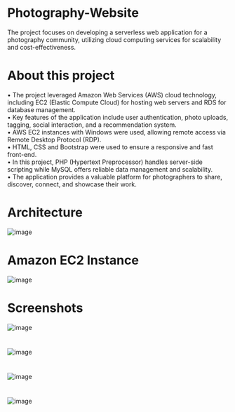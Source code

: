 # Photography-Website
The project focuses on developing a serverless web application for a photography community, utilizing cloud computing services for scalability and cost-effectiveness.

# About this project
• The project leveraged Amazon Web Services (AWS) cloud technology, including EC2 (Elastic Compute Cloud) for hosting web servers and RDS for database management.<br>
• Key features of the application include user authentication, photo uploads, tagging, social interaction, and a recommendation system.<br>
• AWS EC2 instances with Windows were used, allowing remote access via Remote Desktop Protocol (RDP).<br>
• HTML, CSS and Bootstrap were used to ensure a responsive and fast front-end. <br>
• In this project, PHP (Hypertext Preprocessor) handles server-side scripting while MySQL offers reliable data management and scalability.<br>
• The application provides a valuable platform for photographers to share, discover, connect, and showcase their work.<br>

# Architecture
![image](https://github.com/G0ku1729/Photography-Website/assets/145249135/1423c364-1054-481f-bf7c-60ca9150f37e)

# Amazon EC2 Instance
![image](https://github.com/G0ku1729/Photography-Website/assets/145249135/0c071fe9-10f1-4223-8dad-c0e59c0195b9)

# Screenshots
![image](https://github.com/G0ku1729/Photography-Website/assets/145249135/5c86886f-b7b0-4c4f-b0d3-cacdbcbded88)
#
![image](https://github.com/G0ku1729/Photography-Website/assets/145249135/ebbc8297-b1c5-4735-a705-1ef795f745cf)
#
![image](https://github.com/G0ku1729/Photography-Website/assets/145249135/5d914fc8-a214-46ef-817f-2a892df4ae7b)
#
![image](https://github.com/G0ku1729/Photography-Website/assets/145249135/bb4cb090-b9a0-41bd-a35c-a7e4812320e9)





